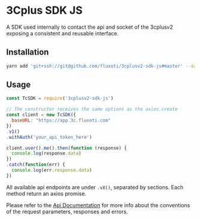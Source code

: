 # 3Cplus SDK JS

A SDK used internally to contact the api and socket of the 3cplusv2 exposing a consistent and reusable interface.

## Installation

```bash
yarn add 'git+ssh://git@github.com/fluxoti/3cplusv2-sdk-js#master' --save
```

## Usage

```js
const TcSDK = require('3cplusv2-sdk-js')

// The constructor receives the same options as the axios.create
const client = new TcSDK({
  baseURL: "https://app.3c.fluxoti.com"
})
.v1()
.withAuth('your_api_token_here')

client.user().me().then(function (response) {
  console.log(response.data)
})
.catch(function(err) {
  console.log(err.response.data)
})
```

All available api endpoints are under `.vX()`, separated by sections. Each method return an axios promise.

Please refer to the [Api Documentation](http://api-docs.3c.fluxoti.com) for more info about the conventions of the request parameters, responses and errors.